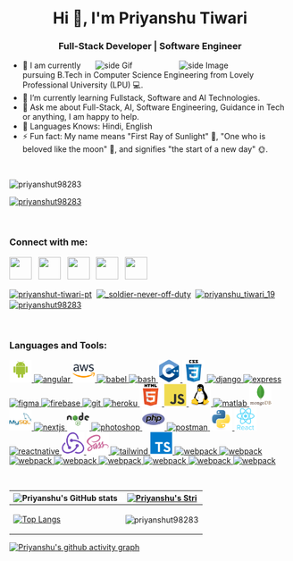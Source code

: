 <!--
**priyanshut98283/priyanshut98283** is a ✨ _special_ ✨ repository because its `README.md` (this file) appears on your GitHub profile.
### Hello , I'm Priyanshu Tiwari 🙏
Here are some ideas to get you started:

- 🔭 I’m currently working on ...
- 🌱 I’m currently learning ...
- 👯 I’m looking to collaborate on ...
- 🤔 I’m looking for help with ...
- 💬 Ask me about ...
- 📫 How to reach me: ...
- 😄 Pronouns: ...
- ⚡ Fun fact: ...
- 🌏 Check out my website: http://pt.in
<img align="right" alt="coding gif" width="400" src="https://cdn.dribbble.com/users/1162077/screenshots/3848914/programmer.gif" />
-->
<h1 align="center">Hi 🙏, I'm Priyanshu Tiwari</h1>
<h3 align="center">Full-Stack Developer | Software Engineer</h3> 
<img src="https://github.com/sciencepal/sciencepal/blob/master/assets/life_balance.gif" alt="side Image" align="right" width="200" height="auto" />
<a href="https://ko-fi.com/sciencepal"> <img src="https://media3.giphy.com/media/ZEB6yFbLnhyQf7g3hn/giphy.gif" alt="side Gif" align="right" width="150" height="auto"/> </a>
  
  - 🔭 I am currently pursuing B.Tech in Computer Science Engineering from Lovely Professional University (LPU) 💻.
  - 🌱 I’m currently learning Fullstack, Software and AI Technologies.
  - 💬 Ask me about Full-Stack, AI, Software Engineering, Guidance in Tech or anything, I am happy to help.
  - 🌟 Languages Knows: Hindi, English
  - ⚡ Fun fact:  My name means "First Ray of Sunlight" 🌅, "One who is beloved like the moon" 🌙, and signifies "the start of a new day" 🌞.
  <!-- - 🌏 Check out my website: http://pt.in  -->

&nbsp; &nbsp; 

<!-- <h1 align="center">Hi 👋, I'm Priyanshu Tiwari</h1>
<h3 align="center">Full-Stack Developer | Software Engineer</h3>
-->
<p align="left"> <img src="https://komarev.com/ghpvc/?username=priyanshut98283&label=Profile%20views&color=0e75b6&style=flat" alt="priyanshut98283" /> </p>

<p align="left"> <a href="https://github.com/ryo-ma/github-profile-trophy"><img src="https://github-profile-trophy.vercel.app/?username=priyanshut98283&theme=flat" alt="priyanshut98283" /></a> </p>
 &nbsp; &nbsp; 

<h3 align="left">Connect with me:</h3>
<p align="left">

[<img src="https://github.com/sciencepal/sciencepal/blob/master/assets/discord-round.svg" height="40" width="40"/>](https://discord.gg/NU9rf7SJ)  &nbsp; 
[<img src="https://img.icons8.com/color/48/000000/twitter.png" height="40" width="40"/>](https://twitter.com/priyanshut98283)  &nbsp; 
[<img src="https://img.icons8.com/fluent/48/000000/facebook-new.png" height="40" width="40"/>](https://www.facebook.com/priyanshut98283)  &nbsp; 
[<img src="https://img.icons8.com/fluent/48/000000/instagram-new.png" height="40" width="40"/>](https://www.instagram.com/priyanshut98283)  &nbsp; <a href="mailto:priyanshut98283@gmail.com"> 
<img src="https://img.icons8.com/?size=100&id=qyRpAggnV0zH&format=png&color=000000" height="40" width="40"/>
  
<a href="https://linkedin.com/in/priyanshut-tiwari-pt" target="blank"><img align="center" src="https://raw.githubusercontent.com/rahuldkjain/github-profile-readme-generator/master/src/images/icons/Social/linked-in-alt.svg" alt="priyanshut-tiwari-pt" height="30" width="40" /></a>&nbsp; 
<a href="https://codeforces.com/profile/_soldier-never-off-duty" target="blank"><img align="center" src="https://raw.githubusercontent.com/rahuldkjain/github-profile-readme-generator/master/src/images/icons/Social/codeforces.svg" alt="_soldier-never-off-duty" height="40" width="40" /></a>&nbsp; 
<a href="https://www.leetcode.com/priyanshu_tiwari_19" target="blank"><img align="center" src="https://raw.githubusercontent.com/rahuldkjain/github-profile-readme-generator/master/src/images/icons/Social/leet-code.svg" alt="priyanshu_tiwari_19" height="40" width="40" /></a>&nbsp; 
<a href="https://auth.geeksforgeeks.org/user/priyanshut98283" target="blank"><img align="center" src="https://raw.githubusercontent.com/rahuldkjain/github-profile-readme-generator/master/src/images/icons/Social/geeks-for-geeks.svg" alt="priyanshut98283" height="40" width="40" /></a>&nbsp; 
</p>
 &nbsp; &nbsp; 
<h3 align="left">Languages and Tools:</h3>
<p align="left"> 
<a href="https://developer.android.com" target="_blank" rel="noreferrer"> <img src="https://raw.githubusercontent.com/devicons/devicon/master/icons/android/android-original-wordmark.svg" alt="android" width="40" height="40"/> </a>
<a href="https://angular.io" target="_blank" rel="noreferrer"> <img src="https://angular.io/assets/images/logos/angular/angular.svg" alt="angular" width="40" height="40"/> </a>
<a href="https://aws.amazon.com" target="_blank" rel="noreferrer"> <img src="https://raw.githubusercontent.com/devicons/devicon/master/icons/amazonwebservices/amazonwebservices-original-wordmark.svg" alt="aws" width="40" height="40"/> </a>
<a href="https://babeljs.io/" target="_blank" rel="noreferrer"> <img src="https://img.icons8.com/?size=100&id=v-t4czA7zToV&format=png&color=000000" alt="babel" width="40" height="40"/> </a>
<a href="https://www.gnu.org/software/bash/" target="_blank" rel="noreferrer"> <img src="https://img.icons8.com/?size=100&id=nQdrcS0D41np&format=png&color=000000" alt="bash" width="40" height="40"/> </a>
<a href="https://www.w3schools.com/cpp/" target="_blank" rel="noreferrer"> <img src="https://raw.githubusercontent.com/devicons/devicon/master/icons/cplusplus/cplusplus-original.svg" alt="cplusplus" width="40" height="40"/> </a>
<a href="https://www.w3schools.com/css/" target="_blank" rel="noreferrer"> <img src="https://raw.githubusercontent.com/devicons/devicon/master/icons/css3/css3-original-wordmark.svg" alt="css3" width="40" height="40"/> </a>
<a href="https://www.djangoproject.com/" target="_blank" rel="noreferrer"> <img src="https://cdn.worldvectorlogo.com/logos/django.svg" alt="django" width="40" height="40"/> </a>
<a href="https://expressjs.com" target="_blank" rel="noreferrer"> <img src="https://img.icons8.com/?size=100&id=2ZOaTclOqD4q&format=png&color=000000" alt="express" width="40" height="40"/> </a>
<a href="https://www.figma.com/" target="_blank" rel="noreferrer"> <img src="https://www.vectorlogo.zone/logos/figma/figma-icon.svg" alt="figma" width="40" height="40"/> </a> 
<a href="https://firebase.google.com/" target="_blank" rel="noreferrer"> <img src="https://www.vectorlogo.zone/logos/firebase/firebase-icon.svg" alt="firebase" width="40" height="40"/> </a>
<a href="https://git-scm.com/" target="_blank" rel="noreferrer"> <img src="https://www.vectorlogo.zone/logos/git-scm/git-scm-icon.svg" alt="git" width="40" height="40"/> </a>
<a href="https://heroku.com" target="_blank" rel="noreferrer"> <img src="https://www.vectorlogo.zone/logos/heroku/heroku-icon.svg" alt="heroku" width="40" height="40"/> </a> 
<a href="https://www.w3.org/html/" target="_blank" rel="noreferrer"> <img src="https://raw.githubusercontent.com/devicons/devicon/master/icons/html5/html5-original-wordmark.svg" alt="html5" width="40" height="40"/> </a> 
<a href="https://developer.mozilla.org/en-US/docs/Web/JavaScript" target="_blank" rel="noreferrer"> <img src="https://raw.githubusercontent.com/devicons/devicon/master/icons/javascript/javascript-original.svg" alt="javascript" width="40" height="40"/> </a> 
<a href="https://www.linux.org/" target="_blank" rel="noreferrer"> <img src="https://raw.githubusercontent.com/devicons/devicon/master/icons/linux/linux-original.svg" alt="linux" width="40" height="40"/> </a> 
<a href="https://www.mathworks.com/" target="_blank" rel="noreferrer"> <img src="https://upload.wikimedia.org/wikipedia/commons/2/21/Matlab_Logo.png" alt="matlab" width="40" height="40"/> </a> 
<a href="https://www.mongodb.com/" target="_blank" rel="noreferrer"> <img src="https://raw.githubusercontent.com/devicons/devicon/master/icons/mongodb/mongodb-original-wordmark.svg" alt="mongodb" width="40" height="40"/> </a>
<a href="https://www.mysql.com/" target="_blank" rel="noreferrer"> <img src="https://raw.githubusercontent.com/devicons/devicon/master/icons/mysql/mysql-original-wordmark.svg" alt="mysql" width="40" height="40"/> </a> 
<a href="https://nextjs.org/" target="_blank" rel="noreferrer"> <img src="https://img.icons8.com/?size=100&id=AU6Wc7r56Fxz&format=png&color=000000" alt="nextjs" width="40" height="40"/> </a> 
<a href="https://nodejs.org" target="_blank" rel="noreferrer"> <img src="https://raw.githubusercontent.com/devicons/devicon/master/icons/nodejs/nodejs-original-wordmark.svg" alt="nodejs" width="40" height="40"/> </a> 
<a href="https://www.photoshop.com/en" target="_blank" rel="noreferrer"> <img src="https://img.icons8.com/?size=100&id=13677&format=png&color=000000" alt="photoshop" width="40" height="40"/> </a> 
<a href="https://www.php.net" target="_blank" rel="noreferrer"> <img src="https://raw.githubusercontent.com/devicons/devicon/master/icons/php/php-original.svg" alt="php" width="40" height="40"/> </a> 
<a href="https://postman.com" target="_blank" rel="noreferrer"> <img src="https://www.vectorlogo.zone/logos/getpostman/getpostman-icon.svg" alt="postman" width="40" height="40"/> </a> 
<a href="https://www.python.org" target="_blank" rel="noreferrer"> <img src="https://raw.githubusercontent.com/devicons/devicon/master/icons/python/python-original.svg" alt="python" width="40" height="40"/> </a> <a href="https://reactjs.org/" target="_blank" rel="noreferrer"> <img src="https://raw.githubusercontent.com/devicons/devicon/master/icons/react/react-original-wordmark.svg" alt="react" width="40" height="40"/> </a> 
<a href="https://reactnative.dev/" target="_blank" rel="noreferrer"> <img src="https://reactnative.dev/img/header_logo.svg" alt="reactnative" width="40" height="40"/> </a> 
<a href="https://redux.js.org" target="_blank" rel="noreferrer"> <img src="https://raw.githubusercontent.com/devicons/devicon/master/icons/redux/redux-original.svg" alt="redux" width="40" height="40"/> </a> 
<a href="https://sass-lang.com" target="_blank" rel="noreferrer"> <img src="https://raw.githubusercontent.com/devicons/devicon/master/icons/sass/sass-original.svg" alt="sass" width="40" height="40"/> </a> 
<a href="https://tailwindcss.com/" target="_blank" rel="noreferrer"> <img src="https://www.vectorlogo.zone/logos/tailwindcss/tailwindcss-icon.svg" alt="tailwind" width="40" height="40"/> </a> 
<a href="https://www.typescriptlang.org/" target="_blank" rel="noreferrer"> <img src="https://raw.githubusercontent.com/devicons/devicon/master/icons/typescript/typescript-original.svg" alt="typescript" width="40" height="40"/> </a> 
<a href="https://webpack.js.org" target="_blank" rel="noreferrer"> <img src="https://img.icons8.com/?size=100&id=QjbHx7WUskg1&format=png&color=000000" alt="webpack" width="40" height="40"/> </a> 
<a href="https://jquery.com/" target="_blank" rel="noreferrer"> <img src="https://img.icons8.com/?size=100&id=HKNzD81eiiSc&format=png&color=000000" alt="webpack" width="40" height="40"/> </a>
<a href="https://getbootstrap.com/" target="_blank" rel="noreferrer"> <img src="https://img.icons8.com/?size=100&id=PndQWK6M1Hjo&format=png&color=000000" alt="webpack" width="40" height="40"/> </a>
<a href="https://www.canva.com/" target="_blank" rel="noreferrer"> <img src="https://img.icons8.com/?size=100&id=iWw83PVcBpLw&format=png&color=000000" alt="webpack" width="40" height="40"/> </a>
<a href="https://github.com/" target="_blank" rel="noreferrer"> <img src="https://img.icons8.com/?size=100&id=akG4VRhAoSii&format=png&color=000000" alt="webpack" width="40" height="40"/> </a>
<a href="https://code.visualstudio.com/" target="_blank" rel="noreferrer"> <img src="https://img.icons8.com/?size=100&id=0OQR1FYCuA9f&format=png&color=000000" alt="webpack" width="40" height="40"/> </a>
<a href="https://wordpress.com/" target="_blank" rel="noreferrer"> <img src="https://img.icons8.com/?size=100&id=13664&format=png&color=000000" alt="webpack" width="40" height="40"/> </a>
<a href="https://www.sublimetext.com/" target="_blank" rel="noreferrer"> <img src="https://img.icons8.com/?size=100&id=TYVDT0rhcQib&format=png&color=000000" alt="webpack" width="40" height="40"/> </a>
</p>

 &nbsp; &nbsp; 
 
| ![Priyanshu's GitHub stats](https://github-readme-stats.vercel.app/api?username=priyanshut98283&show_icons=true&theme=shades-of-purple) | [![Priyanshu's Stri](https://streak-stats.demolab.com?user=priyanshut98283&theme=shades-of-purple&border_radius=7&mode=weekly)](https://git.io/streak-stats) |
| ------------------------------------------------------------ | ------------------------------------------------------------ |
| [![Top Langs](https://github-readme-stats.vercel.app/api/top-langs/?username=priyanshut98283&layout=compact&&show_icons=true&theme=shades-of-purple&card_width=470)](https://github.com/priyanshut98283/github-readme-stats) | <p><img align="center" src="https://github-readme-streak-stats.herokuapp.com/?user=priyanshut98283&theme=shades-of-purple" alt="priyanshut98283" /></p>
                                                             



[![Priyanshu's github activity graph](https://github-readme-activity-graph.vercel.app/graph?username=priyanshut98283&theme=shades-of-purple&bg_color=003049&color=ff047d&line=9e4c98&point=403d3d&area=true&hide_border=true)](https://github.com/priyanshut98283/github-readme-activity-graph)

&nbsp; &nbsp; &nbsp; &nbsp; &nbsp; 
